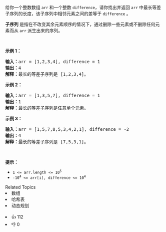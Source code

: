 <p>给你一个整数数组 <code>arr</code> 和一个整数 <code>difference</code>，请你找出并返回 <code>arr</code> 中最长等差子序列的长度，该子序列中相邻元素之间的差等于 <code>difference</code> 。</p>

<p><strong>子序列</strong> 是指在不改变其余元素顺序的情况下，通过删除一些元素或不删除任何元素而从 <code>arr</code> 派生出来的序列。</p>

<p> </p>

<p><strong>示例 1：</strong></p>

<pre>
<strong>输入：</strong>arr = [1,2,3,4], difference = 1
<strong>输出：</strong>4
<strong>解释：</strong>最长的等差子序列是 [1,2,3,4]。</pre>

<p><strong>示例 2：</strong></p>

<pre>
<strong>输入：</strong>arr = [1,3,5,7], difference = 1
<strong>输出：</strong>1
<strong>解释：</strong>最长的等差子序列是任意单个元素。
</pre>

<p><strong>示例 3：</strong></p>

<pre>
<strong>输入：</strong>arr = [1,5,7,8,5,3,4,2,1], difference = -2
<strong>输出：</strong>4
<strong>解释：</strong>最长的等差子序列是 [7,5,3,1]。
</pre>

<p> </p>

<p><strong>提示：</strong></p>

<ul>
	<li><code>1 <= arr.length <= 10<sup>5</sup></code></li>
	<li><code>-10<sup>4</sup> <= arr[i], difference <= 10<sup>4</sup></code></li>
</ul>
<div><div>Related Topics</div><div><li>数组</li><li>哈希表</li><li>动态规划</li></div></div><br><div><li>👍 112</li><li>👎 0</li></div>